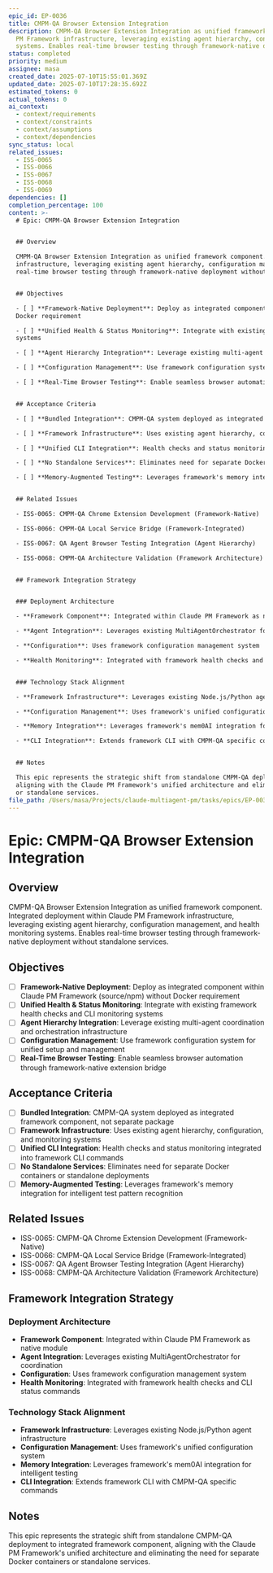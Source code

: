 ```yaml
---
epic_id: EP-0036
title: CMPM-QA Browser Extension Integration
description: CMPM-QA Browser Extension Integration as unified framework component. Integrated deployment within Claude
  PM Framework infrastructure, leveraging existing agent hierarchy, configuration management, and health monitoring
  systems. Enables real-time browser testing through framework-native deployment without standalone services.
status: completed
priority: medium
assignee: masa
created_date: 2025-07-10T15:55:01.369Z
updated_date: 2025-07-10T17:28:35.692Z
estimated_tokens: 0
actual_tokens: 0
ai_context:
  - context/requirements
  - context/constraints
  - context/assumptions
  - context/dependencies
sync_status: local
related_issues:
  - ISS-0065
  - ISS-0066
  - ISS-0067
  - ISS-0068
  - ISS-0069
dependencies: []
completion_percentage: 100
content: >-
  # Epic: CMPM-QA Browser Extension Integration


  ## Overview

  CMPM-QA Browser Extension Integration as unified framework component. Integrated deployment within Claude PM Framework
  infrastructure, leveraging existing agent hierarchy, configuration management, and health monitoring systems. Enables
  real-time browser testing through framework-native deployment without standalone services.


  ## Objectives

  - [ ] **Framework-Native Deployment**: Deploy as integrated component within Claude PM Framework (source/npm) without
  Docker requirement

  - [ ] **Unified Health & Status Monitoring**: Integrate with existing framework health checks and CLI monitoring
  systems

  - [ ] **Agent Hierarchy Integration**: Leverage existing multi-agent coordination and orchestration infrastructure

  - [ ] **Configuration Management**: Use framework configuration system for unified setup and management

  - [ ] **Real-Time Browser Testing**: Enable seamless browser automation through framework-native extension bridge


  ## Acceptance Criteria

  - [ ] **Bundled Integration**: CMPM-QA system deployed as integrated framework component, not separate package

  - [ ] **Framework Infrastructure**: Uses existing agent hierarchy, configuration, and monitoring systems

  - [ ] **Unified CLI Integration**: Health checks and status monitoring integrated into framework CLI commands

  - [ ] **No Standalone Services**: Eliminates need for separate Docker containers or standalone deployments

  - [ ] **Memory-Augmented Testing**: Leverages framework's memory integration for intelligent test pattern recognition


  ## Related Issues

  - ISS-0065: CMPM-QA Chrome Extension Development (Framework-Native)

  - ISS-0066: CMPM-QA Local Service Bridge (Framework-Integrated)

  - ISS-0067: QA Agent Browser Testing Integration (Agent Hierarchy)

  - ISS-0068: CMPM-QA Architecture Validation (Framework Architecture)


  ## Framework Integration Strategy


  ### Deployment Architecture

  - **Framework Component**: Integrated within Claude PM Framework as native module

  - **Agent Integration**: Leverages existing MultiAgentOrchestrator for coordination

  - **Configuration**: Uses framework configuration management system

  - **Health Monitoring**: Integrated with framework health checks and CLI status commands


  ### Technology Stack Alignment

  - **Framework Infrastructure**: Leverages existing Node.js/Python agent infrastructure

  - **Configuration Management**: Uses framework's unified configuration system

  - **Memory Integration**: Leverages framework's mem0AI integration for intelligent testing

  - **CLI Integration**: Extends framework CLI with CMPM-QA specific commands


  ## Notes

  This epic represents the strategic shift from standalone CMPM-QA deployment to integrated framework component,
  aligning with the Claude PM Framework's unified architecture and eliminating the need for separate Docker containers
  or standalone services.
file_path: /Users/masa/Projects/claude-multiagent-pm/tasks/epics/EP-0036-cmpm-qa-browser-extension-integration.md
---
```


# Epic: CMPM-QA Browser Extension Integration

## Overview
CMPM-QA Browser Extension Integration as unified framework component. Integrated deployment within Claude PM Framework infrastructure, leveraging existing agent hierarchy, configuration management, and health monitoring systems. Enables real-time browser testing through framework-native deployment without standalone services.

## Objectives
- [ ] **Framework-Native Deployment**: Deploy as integrated component within Claude PM Framework (source/npm) without Docker requirement
- [ ] **Unified Health & Status Monitoring**: Integrate with existing framework health checks and CLI monitoring systems
- [ ] **Agent Hierarchy Integration**: Leverage existing multi-agent coordination and orchestration infrastructure
- [ ] **Configuration Management**: Use framework configuration system for unified setup and management
- [ ] **Real-Time Browser Testing**: Enable seamless browser automation through framework-native extension bridge

## Acceptance Criteria
- [ ] **Bundled Integration**: CMPM-QA system deployed as integrated framework component, not separate package
- [ ] **Framework Infrastructure**: Uses existing agent hierarchy, configuration, and monitoring systems
- [ ] **Unified CLI Integration**: Health checks and status monitoring integrated into framework CLI commands
- [ ] **No Standalone Services**: Eliminates need for separate Docker containers or standalone deployments
- [ ] **Memory-Augmented Testing**: Leverages framework's memory integration for intelligent test pattern recognition

## Related Issues
- ISS-0065: CMPM-QA Chrome Extension Development (Framework-Native)
- ISS-0066: CMPM-QA Local Service Bridge (Framework-Integrated)
- ISS-0067: QA Agent Browser Testing Integration (Agent Hierarchy)
- ISS-0068: CMPM-QA Architecture Validation (Framework Architecture)

## Framework Integration Strategy

### Deployment Architecture
- **Framework Component**: Integrated within Claude PM Framework as native module
- **Agent Integration**: Leverages existing MultiAgentOrchestrator for coordination
- **Configuration**: Uses framework configuration management system
- **Health Monitoring**: Integrated with framework health checks and CLI status commands

### Technology Stack Alignment
- **Framework Infrastructure**: Leverages existing Node.js/Python agent infrastructure
- **Configuration Management**: Uses framework's unified configuration system
- **Memory Integration**: Leverages framework's mem0AI integration for intelligent testing
- **CLI Integration**: Extends framework CLI with CMPM-QA specific commands

## Notes
This epic represents the strategic shift from standalone CMPM-QA deployment to integrated framework component, aligning with the Claude PM Framework's unified architecture and eliminating the need for separate Docker containers or standalone services.
